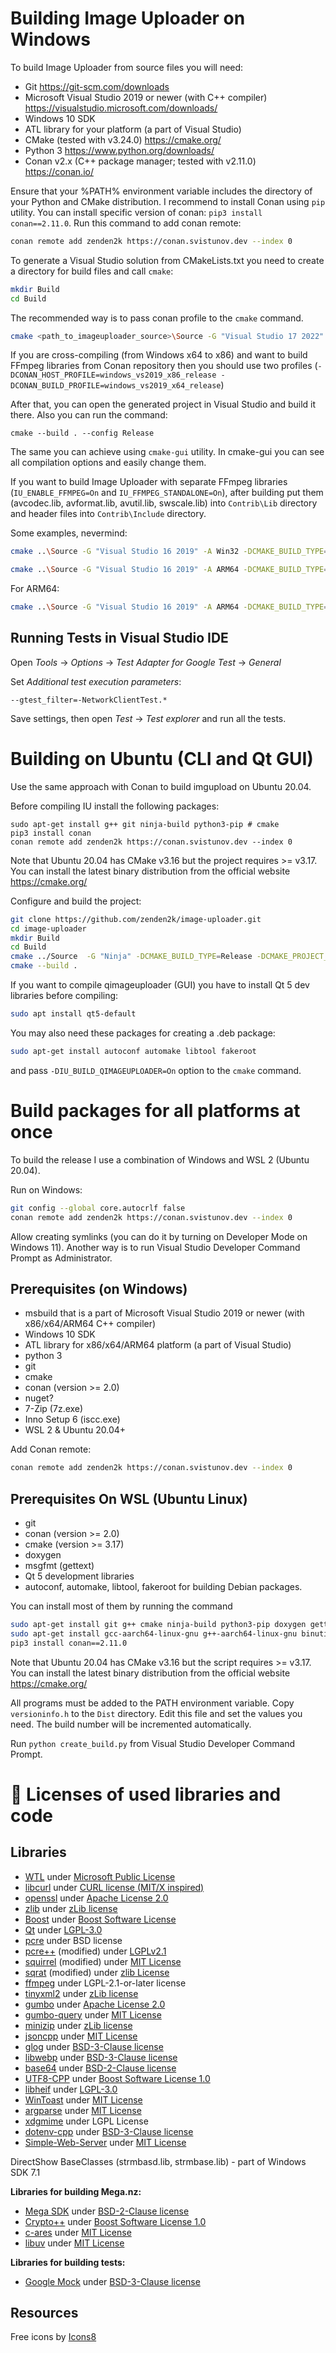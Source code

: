 # Building Image Uploader on Windows

To build Image Uploader from source files you will need:
- Git 		https://git-scm.com/downloads
- Microsoft Visual Studio 2019 or newer (with C++ compiler)   https://visualstudio.microsoft.com/downloads/
- Windows 10 SDK
- ATL library for your platform (a part of Visual Studio)
- CMake (tested with v3.24.0)    https://cmake.org/
- Python 3    https://www.python.org/downloads/
- Conan v2.x (C++ package manager; tested with v2.11.0)   https://conan.io/

Ensure that your %PATH% environment 
variable includes the directory of your Python and CMake distribution. 
I recommend to install Conan using `pip` utility. 
You can install specific version of conan: `pip3 install conan==2.11.0`. 
Run this command to add conan remote:

```bash
conan remote add zenden2k https://conan.svistunov.dev --index 0
```
To generate a Visual Studio solution from CMakeLists.txt you need to create a directory for build files and call `cmake`:

```bash
mkdir Build
cd Build
```

The recommended way is to pass conan profile to the `cmake` command.

```bash
cmake <path_to_imageuploader_source>\Source -G "Visual Studio 17 2022" -A Win32 -DCMAKE_BUILD_TYPE=Release -DCMAKE_PROJECT_TOP_LEVEL_INCLUDES=conan_provider.cmake -DCONAN_HOST_PROFILE=default -DCONAN_BUILD_PROFILE=default 
```

If you are cross-compiling (from Windows x64 to x86) and want to build FFmpeg libraries from Conan repository then you should use two profiles (`-DCONAN_HOST_PROFILE=windows_vs2019_x86_release -DCONAN_BUILD_PROFILE=windows_vs2019_x64_release`)

After that, you can open the generated project in Visual Studio and build it there. Also you can run the command:
```
cmake --build . --config Release
```

The same you can achieve using `cmake-gui` utility.
In cmake-gui you can see all compilation options and easily change them.

If you want to build Image Uploader with separate FFmpeg libraries (`IU_ENABLE_FFMPEG=On` and `IU_FFMPEG_STANDALONE=On`), after building put them (avcodec.lib, avformat.lib, avutil.lib, swscale.lib) into `Contrib\Lib` directory and header files into `Contrib\Include` directory.

Some examples, nevermind:

```bash
cmake ..\Source -G "Visual Studio 16 2019" -A Win32 -DCMAKE_BUILD_TYPE=Debug -DCMAKE_PROJECT_TOP_LEVEL_INCLUDES=conan_provider.cmake -DCONAN_HOST_PROFILE=vs2019_x86_debug -DCONAN_BUILD_PROFILE=vs2022_x64 -DIU_ENABLE_FFMPEG=On -DIU_ENABLE_WEBVIEW2=On 

cmake ..\Source -G "Visual Studio 16 2019" -A ARM64 -DCMAKE_BUILD_TYPE=Release -DCMAKE_PROJECT_TOP_LEVEL_INCLUDES=conan_provider.cmake -DCONAN_HOST_PROFILE=../Conan/profiles/vs2019_arm64_release -DCONAN_BUILD_PROFILE=../Conan/profiles/vs2022_x64 -DIU_ENABLE_FFMPEG=On -DIU_ENABLE_WEBVIEW2=On -DIU_FFMPEG_STANDALONE=On -DIU_ENABLE_MEDIAINFO=Off -DCMAKE_CONFIGURATION_TYPES:STRING=Release 
```

For ARM64:
```bash
cmake ..\Source -G "Visual Studio 16 2019" -A ARM64 -DCMAKE_BUILD_TYPE=Release -DCMAKE_PROJECT_TOP_LEVEL_INCLUDES=conan_provider.cmake -DCONAN_HOST_PROFILE=../Conan/profiles/vs2019_arm64_release -DCONAN_BUILD_PROFILE=../Conan/Profiles/vs2022_x64 -DIU_ENABLE_FFMPEG=On -DIU_ENABLE_WEBVIEW2=On -DIU_FFMPEG_STANDALONE=On -DIU_ENABLE_MEDIAINFO=Off
```

## Running Tests in Visual Studio IDE

Open *Tools* -> *Options* -> *Test Adapter for Google Test* -> *General*

Set *Additional test execution parameters*:

```
--gtest_filter=-NetworkClientTest.*
```

Save settings, then open *Test* -> *Test explorer* and run all the tests.

# Building on Ubuntu (CLI and Qt GUI)

Use the same approach with Conan to build imgupload on Ubuntu 20.04.

Before compiling IU install the following packages:

```
sudo apt-get install g++ git ninja-build python3-pip # cmake
pip3 install conan
conan remote add zenden2k https://conan.svistunov.dev --index 0
```

Note that Ubuntu 20.04 has CMake v3.16 but the project requires >= v3.17.
You can install the latest binary distribution from the official website https://cmake.org/

Configure and build the project:

```bash
git clone https://github.com/zenden2k/image-uploader.git
cd image-uploader
mkdir Build
cd Build
cmake ../Source  -G "Ninja" -DCMAKE_BUILD_TYPE=Release -DCMAKE_PROJECT_TOP_LEVEL_INCLUDES=conan_provider.cmake
cmake --build .
```

If you want to compile qimageuploader (GUI) you have to install Qt 5 dev libraries before compiling:
```bash
sudo apt install qt5-default
```

You may also need these packages for creating a .deb package:
```bash
sudo apt-get install autoconf automake libtool fakeroot
```

and pass `-DIU_BUILD_QIMAGEUPLOADER=On` option to the `cmake` command.

# Build packages for all platforms at once

To build the release I use a combination of Windows and WSL 2 (Ubuntu 20.04).

Run on Windows:

```bash
git config --global core.autocrlf false
conan remote add zenden2k https://conan.svistunov.dev --index 0
```

Allow creating symlinks (you can do it by turning on Developer Mode on Windows 11). Another way is to run Visual Studio Developer Command Prompt as Administrator.

## Prerequisites  (on Windows)

 * msbuild that is a part of Microsoft Visual Studio 2019 or newer (with x86/x64/ARM64 C++ compiler)
 * Windows 10 SDK
 * ATL library for x86/x64/ARM64 platform (a part of Visual Studio)
 * python 3
 * git
 * cmake
 * conan (version >= 2.0)
 * nuget?
 * 7-Zip (7z.exe)
 * Inno Setup 6 (iscc.exe)
 * WSL 2 & Ubuntu 20.04+

Add Conan remote:

```bash
conan remote add zenden2k https://conan.svistunov.dev --index 0
```

## Prerequisites On WSL (Ubuntu Linux)

* git 
* conan (version >= 2.0)
* cmake (version >= 3.17)
* doxygen
* msgfmt (gettext)
* Qt 5 development libraries
* autoconf, automake, libtool, fakeroot for building Debian packages.

You can install most of them by running the command 
```bash
sudo apt-get install git g++ cmake ninja-build python3-pip doxygen gettext  autoconf automake libtool fakeroot qt5-default
sudo apt-get install gcc-aarch64-linux-gnu g++-aarch64-linux-gnu binutils-aarch64-linux-gnu # for cross-compiling
pip3 install conan==2.11.0
```
Note that Ubuntu 20.04 has CMake v3.16 but the script requires >= v3.17.
You can install the latest binary distribution from the official website https://cmake.org/

All programs must be added to the PATH environment variable.
Copy `versioninfo.h` to the `Dist` directory. Edit this file and set the values ​​you need. The build number will be incremented automatically.
 
Run `python create_build.py` from Visual Studio Developer Command Prompt.

# 📒 Licenses of used libraries and code

## Libraries

- [WTL](https://sourceforge.net/projects/wtl/) under [Microsoft Public License](https://opensource.org/license/ms-pl-html)
- [libcurl](https://curl.se/) under [CURL license (MIT/X inspired)](https://curl.se/docs/copyright.html)
- [openssl](https://www.openssl.org) under [Apache License 2.0](https://www.apache.org/licenses/LICENSE-2.0)
- [zlib](zlib.net) under [zLib license](https://zlib.net/zlib_license.html)
- [Boost](https://www.boost.org) under [Boost Software License](https://www.boost.org/LICENSE_1_0.txt)
- [Qt](https://www.qt.io/) under [LGPL-3.0](https://www.gnu.org/licenses/lgpl-3.0.html#license-text)
- [pcre](https://www.pcre.org) under BSD license
- [pcre++](https://www.daemon.de/projects/pcrepp/) (modified) under [LGPLv2.1](https://www.gnu.org/licenses/old-licenses/lgpl-2.1.txt)
- [squirrel](http://squirrel-lang.org) (modified) under [MIT License](https://opensource.org/license/mit)
- [sqrat](https://scrat.sourceforge.net) (modified) under [zlib License](https://scrat.sourceforge.net/#license)
- [ffmpeg](https://www.ffmpeg.org) under LGPL-2.1-or-later license
- [tinyxml2](https://github.com/leethomason/tinyxml2) under [zLib license](https://zlib.net/zlib_license.html)
- [gumbo](https://github.com/google/gumbo-parser) under [Apache License 2.0](https://www.apache.org/licenses/LICENSE-2.0) 
- [gumbo-query](https://github.com/lazytiger/gumbo-query) under [MIT License](https://opensource.org/license/mit)
- [minizip](https://www.winimage.com/zLibDll/minizip.html) under [zLib license](https://zlib.net/zlib_license.html)
- [jsoncpp](https://github.com/open-source-parsers/jsoncpp) under [MIT License](https://opensource.org/license/mit)
- [glog](https://github.com/google/glog) under [BSD-3-Clause license](https://opensource.org/license/BSD-3-clause)
- [libwebp](https://github.com/webmproject/libwebp) under [BSD-3-Clause license](https://opensource.org/license/BSD-3-clause)
- [base64](https://github.com/aklomp/base64) under [BSD-2-Clause license](https://opensource.org/license/bsd-2-clause)
- [UTF8-CPP](https://github.com/nemtrif/utfcpp) under [Boost Software License 1.0](https://opensource.org/license/bsl-1-0)
- [libheif](https://github.com/strukturag/libheif) under [LGPL-3.0](https://www.gnu.org/licenses/lgpl-3.0.html#license-text)
- [WinToast](https://github.com/mohabouje/WinToast) under [MIT License](https://opensource.org/license/mit)
- [argparse](https://github.com/p-ranav/argparse) under [MIT License](https://opensource.org/license/mit)
- [xdgmime](https://gitlab.freedesktop.org/xdg/xdgmime) under LGPL License
- [dotenv-cpp](https://github.com/laserpants/dotenv-cpp) under [BSD-3-Clause license](https://opensource.org/license/BSD-3-clause)
- [Simple-Web-Server](https://github.com/eidheim/Simple-Web-Server) under [MIT License](https://opensource.org/license/mit)

DirectShow BaseClasses (strmbasd.lib, strmbase.lib) - part of Windows SDK 7.1

**Libraries for building Mega.nz:**

- [Mega SDK](https://github.com/meganz/sdk) under [BSD-2-Clause license](https://opensource.org/license/bsd-2-clause)
- [Crypto++](https://www.cryptopp.com/) under [Boost Software License 1.0](https://opensource.org/license/bsl-1-0)
- [c-ares](https://c-ares.org/) under [MIT License](https://opensource.org/license/mit)
- [libuv](https://github.com/libuv/libuv) under [MIT License](https://opensource.org/license/mit)

**Libraries for building tests:**

- [Google Mock](https://github.com/google/googletest) under [BSD-3-Clause license](https://opensource.org/license/BSD-3-clause)

## Resources

Free icons by [Icons8](https://icons8.com)
